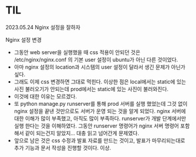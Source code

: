 # TIL

2023.05.24 Nginx 설정을 잘하자

Nginx 설정 변경
-  그동안 web server을 실행했을 때 css 적용이 안되던 것은 /etc/nginx/nginx.conf 의 기본 user 설정이 ubuntu가 아닌 다른 것이었다.
-  아마 nginx 설정의 location과 시스템의 user 설정이 달라서 생긴 문제가 아닌가 싶다.
-  그래도 이제 css 변경하면 그대로 먹힌다. 이상한 점은 local에서는 static에 있는 사진 불러오기가 안되는데 prod에서는 static에 있는 사진이 불러와진다.
-  이것에 대한 이유는 모르겠다.
-  또 python manage.py runserver를 통해 prod 서버를 실행 했었는데 그것 없이 nginx 설정을 끝낸 것만으로도 서버가 운영 되는 것을 알게 되었다. nginx 서버에 대한 이해가 많이 부족했고, 아직도 많이 부족하다. runserver가 개발 단계에서만 실행 한다는 것을 이해하였다. 그동안 runserver 명령어가 nginx 서버 명령어 포함해서 같이 되는건지 알았지... 대충 읽고 넘어간게 문제였다.
-  앞으로 남은 것은 css 수정과 발표 자료를 만드는 것이고, 발표가 마무리되는대로 추가 기능과 문서 작성을 진행할 것이다.
이상.
